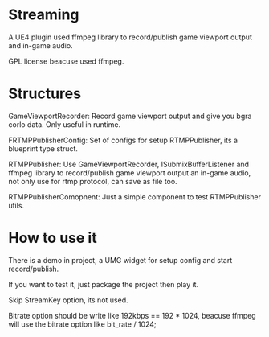 # Streaming
A UE4 plugin used ffmpeg library to record/publish game viewport output and in-game audio.

GPL license beacuse used ffmpeg.

# Structures
GameViewportRecorder: Record game viewport output and give you bgra corlo data. Only useful in runtime.


FRTMPPublisherConfig: Set of configs for setup RTMPPublisher, its a blueprint type struct.


RTMPPublisher: Use GameViewportRecorder, ISubmixBufferListener and ffmpeg library to record/publish game viewport output an in-game audio, not only use for rtmp protocol, can save
as file too.


RTMPPublisherComopnent: Just a simple component to test RTMPPublisher utils.


# How to use it
There is a demo in project, a UMG widget for setup config and start record/publish.

If you want to test it, just package the project then play it.

Skip StreamKey option, its not used.

Bitrate option should be write like 192kbps == 192 * 1024, beacuse ffmpeg will use the bitrate option like bit_rate / 1024;
